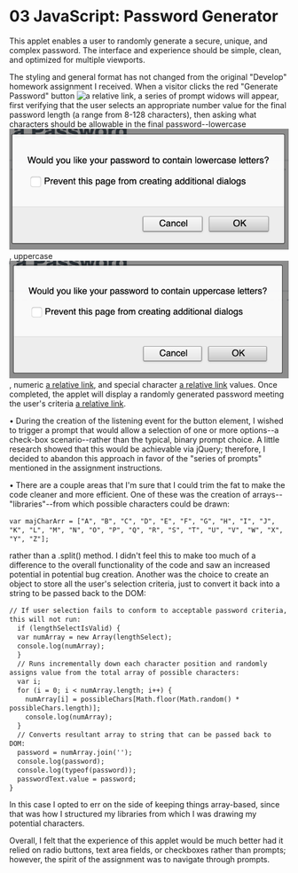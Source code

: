 # 03 JavaScript: Password Generator

<!-- //PURPOSE & FUNCTIONALITY OF APPLET// -->
  This applet enables a user to randomly generate a secure, unique, and complex password. The interface and experience should be simple, clean, and optimized for multiple viewports.

  The styling and general format has not changed from the original "Develop" homework assignment I received. When a visitor clicks the red "Generate Password" button ![a relative link](./Assets/images/generate_btn_arrow.png "red \"Generate Password\" button"), a series of prompt widows will appear, first verifying that the user selects an appropriate number value for the final password length (a range from 8-128 characters), then asking what characters should be allowable in the final password--lowercase ![a relative link](./Assets/images/lowercase_select.png "lowercase example"), uppercase ![a relative link](./Assets/images/uppercase_select.png "uppercase example"), numeric [a relative link](./Assets/images/numeric_select.png "numeric example"), and special character [a relative link](./Assets/images/special_char_select.png "special character example") values. Once completed, the applet will display a randomly generated password meeting the user's criteria [a relative link](./Assets/images/final_password.png "final password example").

<!-- //NOTES// -->
  • During the creation of the listening event for the button element, I wished to trigger a prompt that would allow a selection of one or more options--a check-box scenario--rather than the typical, binary prompt choice. A little research showed that this would be achievable via jQuery; therefore, I decided to abandon this approach in favor of the "series of prompts" mentioned in the assignment instructions.

  • There are a couple areas that I'm sure that I could trim the fat to make the code cleaner and more efficient. One of these was the creation of arrays--"libraries"--from which possible characters could be drawn:

  ```
  var majCharArr = ["A", "B", "C", "D", "E", "F", "G", "H", "I", "J", "K", "L", "M", "N", "O", "P", "Q", "R", "S", "T", "U", "V", "W", "X", "Y", "Z"];
  ```

  rather than a .split() method. I didn't feel this to make too much of a difference to the overall functionality of the code and saw an increased potential in potential bug creation. Another was the choice to create an object to store all the user's selection criteria, just to convert it back into a string to be passed back to the DOM:

  ```
  // If user selection fails to conform to acceptable password criteria, this will not run:
    if (lengthSelectIsValid) {
    var numArray = new Array(lengthSelect);
    console.log(numArray);
    }
    // Runs incrementally down each character position and randomly assigns value from the total array of possible characters:
    var i;
    for (i = 0; i < numArray.length; i++) {
      numArray[i] = possibleChars[Math.floor(Math.random() * possibleChars.length)];
      console.log(numArray);
    }
    // Converts resultant array to string that can be passed back to DOM:
    password = numArray.join('');
    console.log(password);
    console.log(typeof(password));
    passwordText.value = password;
  }
  ```

  In this case I opted to err on the side of keeping things array-based, since that was how I structured my libraries from which I was drawing my potential characters.

  Overall, I felt that the experience of this applet would be much better had it relied on radio buttons, text area fields, or checkboxes rather than prompts; however, the spirit of the assignment was to navigate through prompts.